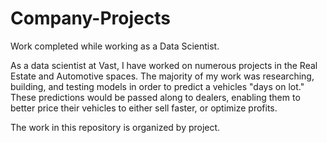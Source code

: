 # Company-Projects
Work completed while working as a Data Scientist.

As a data scientist at Vast, I have worked on numerous projects in the Real Estate and Automotive spaces. The majority of my work was researching, building, and testing models in order to predict a vehicles "days on lot." These predictions would be passed along to dealers, enabling them to better price their vehicles to either sell faster, or optimize profits. 

The work in this repository is organized by project. 
